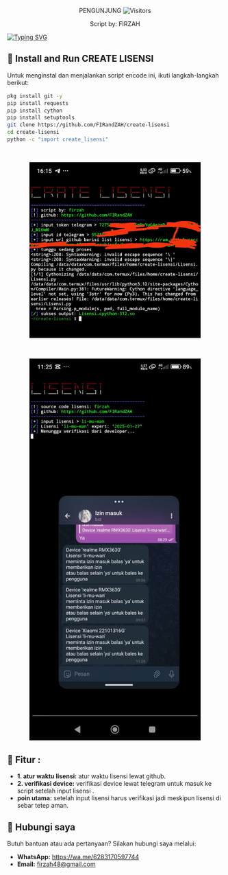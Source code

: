 
<p align="center"> 
 PENGUNJUNG 

 <img src="https://profile-counter.glitch.me/FIRandZAH/count.svg" alt="Visitors">
</p>

<p align="center">
  Script by: FIRZAH
</p>

[![Typing SVG](https://readme-typing-svg.demolab.com?font=Fira+Code&pause=1000&color=00FF00&background=31FF9400&width=435&lines=Script+Encode+dan+Decode+Code+Python)](https://git.io/typing-svg)

## 🚀 Install and Run CREATE LISENSI

Untuk menginstal dan menjalankan script encode ini, ikuti langkah-langkah berikut:

```sh
pkg install git -y
pip install requests
pip install cython
pip install setuptools
git clone https://github.com/FIRandZAH/create-lisensi
cd create-lisensi
python -c "import create_lisensi"
```

<br>
<p align="center">
  <img src="foto.jpg" alt="Screenshot" width="400"/>
</p>

<br>
<p align="center">
  <img src="foto2.jpg" alt="Screenshot" width="400"/>
</p>

## 🔧 Fitur :

- **1. atur waktu lisensi:** atur waktu lisensi lewat github.
- **2. verifikasi device:** verifikasi device lewat telegram untuk masuk ke script setelah input lisensi .
- **poin utama:** setelah input lisensi harus verifikasi jadi meskipun lisensi di sebar tetep aman.

##  🤝  Hubungi saya

Butuh bantuan atau ada pertanyaan?  Silakan hubungi saya melalui:

* **WhatsApp:** https://wa.me/6283170597744
* **Email:** [firzah48@gmail.com](mailto:firzah48@gmail.com) 

